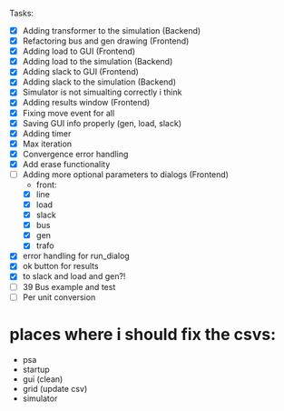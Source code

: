 Tasks:
- [X] Adding transformer to the simulation (Backend)
- [x] Refactoring bus and gen drawing (Frontend)
- [x] Adding load to GUI (Frontend)
- [x] Adding load to the simulation (Backend)
- [x] Adding slack to GUI (Frontend)
- [x] Adding slack to the simulation (Backend)
- [x] Simulator is not simualting correctly i think
- [x] Adding results window (Frontend)
- [x] Fixing move event for all
- [x] Saving GUI info properly (gen, load, slack)
- [x] Adding timer
- [x] Max iteration
- [x] Convergence error handling
- [x] Add erase functionality
- [ ] Adding more optional parameters to dialogs (Frontend)
    - front:
    - [x] line
    - [x] load
    - [x] slack 
    - [x] bus
    - [x] gen 
    - [x] trafo 
- [x] error handling for run_dialog
- [x] ok button for results
- [x] to slack and load and gen?!
- [ ] 39 Bus example and test
- [ ] Per unit conversion

# places where i should fix the csvs:
- psa
- startup
- gui (clean) 
- grid (update csv)
- simulator 
